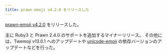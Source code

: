 ```yaml
---
title: prawn-emoji v4.2.0 をリリースした
---
```


[prawn-emoji v4.2.0](https://github.com/hidakatsuya/prawn-emoji/blob/v4.2.0/CHANGELOG.md#420) をリリースした。

主に Ruby3 と Prawn 2.4.0 のサポートを追加するマイナーリリース。
その他には、Twemoji v13.0.1 へのアップデートや [unicode-emoji](https://github.com/janlelis/unicode-emoji) の依存バージョンのアップデートなどを行った。
